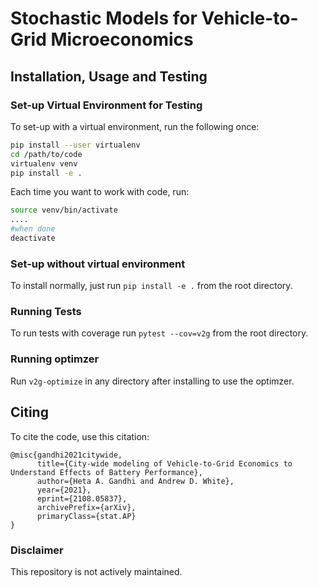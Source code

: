 # Stochastic Models for Vehicle-to-Grid Microeconomics

## Installation, Usage and Testing

### Set-up Virtual Environment for Testing

To set-up with a virtual environment, run the following once:
```sh
pip install --user virtualenv
cd /path/to/code
virtualenv venv
pip install -e .
```

Each time you want to work with code, run:
```sh
source venv/bin/activate
....
#when done
deactivate
```
### Set-up without virtual environment

To install normally, just run `pip install -e .` from the 
root directory.

### Running Tests
To run tests with coverage run `pytest --cov=v2g` from the root directory.

### Running optimzer
Run `v2g-optimize` in any directory after installing to use the optimzer.

## Citing
To cite the code, use this citation:
```
@misc{gandhi2021citywide,
      title={City-wide modeling of Vehicle-to-Grid Economics to Understand Effects of Battery Performance}, 
      author={Heta A. Gandhi and Andrew D. White},
      year={2021},
      eprint={2108.05837},
      archivePrefix={arXiv},
      primaryClass={stat.AP}
}
```

### Disclaimer
This repository is not actively maintained. 
